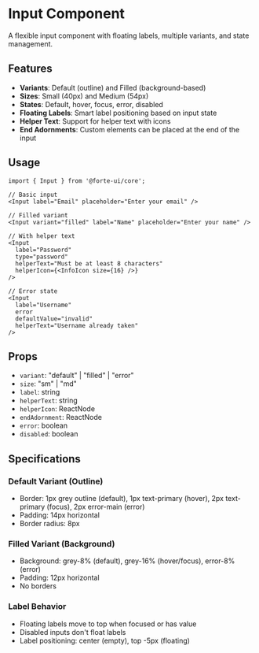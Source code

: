 # Input Component

A flexible input component with floating labels, multiple variants, and state management.

## Features

- **Variants**: Default (outline) and Filled (background-based)
- **Sizes**: Small (40px) and Medium (54px) 
- **States**: Default, hover, focus, error, disabled
- **Floating Labels**: Smart label positioning based on input state
- **Helper Text**: Support for helper text with icons
- **End Adornments**: Custom elements can be placed at the end of the input

## Usage

```tsx
import { Input } from '@forte-ui/core';

// Basic input
<Input label="Email" placeholder="Enter your email" />

// Filled variant
<Input variant="filled" label="Name" placeholder="Enter your name" />

// With helper text
<Input 
  label="Password" 
  type="password"
  helperText="Must be at least 8 characters"
  helperIcon={<InfoIcon size={16} />}
/>

// Error state
<Input 
  label="Username" 
  error
  defaultValue="invalid"
  helperText="Username already taken"
/>
```

## Props

- `variant`: "default" | "filled" | "error"
- `size`: "sm" | "md"
- `label`: string
- `helperText`: string
- `helperIcon`: ReactNode
- `endAdornment`: ReactNode
- `error`: boolean
- `disabled`: boolean

## Specifications

### Default Variant (Outline)
- Border: 1px grey outline (default), 1px text-primary (hover), 2px text-primary (focus), 2px error-main (error)
- Padding: 14px horizontal
- Border radius: 8px

### Filled Variant (Background)
- Background: grey-8% (default), grey-16% (hover/focus), error-8% (error)
- Padding: 12px horizontal
- No borders

### Label Behavior
- Floating labels move to top when focused or has value
- Disabled inputs don't float labels
- Label positioning: center (empty), top -5px (floating)
